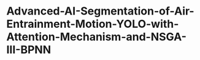 # Advanced-AI-Segmentation-of-Air-Entrainment-Motion-YOLO-with-Attention-Mechanism-and-NSGA-III-BPNN